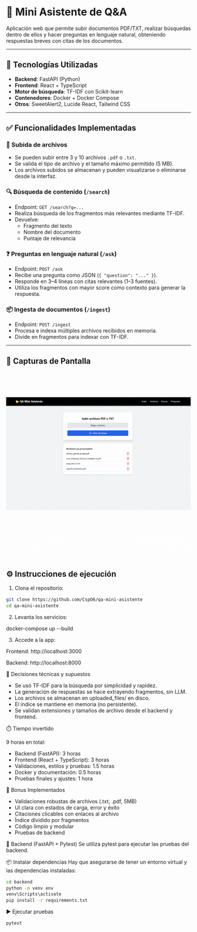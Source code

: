 # 🧠 Mini Asistente de Q&A

Aplicación web que permite subir documentos PDF/TXT, realizar búsquedas dentro de ellos y hacer preguntas en lenguaje natural, obteniendo respuestas breves con citas de los documentos.

---

## 🚀 Tecnologías Utilizadas

- **Backend**: FastAPI (Python)
- **Frontend**: React + TypeScript
- **Motor de búsqueda**: TF-IDF con Scikit-learn
- **Contenedores**: Docker + Docker Compose
- **Otros**: SweetAlert2, Lucide React, Tailwind CSS

---

## ✅ Funcionalidades Implementadas

### 📂 Subida de archivos

- Se pueden subir entre 3 y 10 archivos `.pdf` o `.txt`.
- Se valida el tipo de archivo y el tamaño máximo permitido (5 MB).
- Los archivos subidos se almacenan y pueden visualizarse o eliminarse desde la interfaz.

### 🔍 Búsqueda de contenido (`/search`)

- Endpoint: `GET /search?q=...`
- Realiza búsqueda de los fragmentos más relevantes mediante TF-IDF.
- Devuelve:
  - Fragmento del texto
  - Nombre del documento
  - Puntaje de relevancia

### ❓ Preguntas en lenguaje natural (`/ask`)

- Endpoint: `POST /ask`
- Recibe una pregunta como JSON (`{ "question": "..." }`).
- Responde en 3–4 líneas con citas relevantes (1–3 fuentes).
- Utiliza los fragmentos con mayor score como contexto para generar la respuesta.

### 📦 Ingesta de documentos (`/ingest`)

- Endpoint: `POST /ingest`
- Procesa e indexa múltiples archivos recibidos en memoria.
- Divide en fragmentos para indexar con TF-IDF.

---

## 📸 Capturas de Pantalla

![Demo QA Mini Asistente](./demo_qa_mini_asistente.gif)

## ⚙️ Instrucciones de ejecución

1. Clona el repositorio:

```bash
git clone https://github.com/CspO6/qa-mini-asistente
cd qa-mini-asistente
```
2. Levanta los servicios:

docker-compose up --build

3. Accede a la app:

Frontend: http://localhost:3000

Backend: http://localhost:8000

🧠 Decisiones técnicas y supuestos

- Se usó TF-IDF para la búsqueda por simplicidad y rapidez.
- La generación de respuestas se hace extrayendo fragmentos, sin LLM.
- Los archivos se almacenan en uploaded_files/ en disco.
- El índice se mantiene en memoria (no persistente).
- Se validan extensiones y tamaños de archivo desde el backend y frontend.

⏱️ Tiempo invertido

9 horas en total:
- Backend (FastAPI): 3 horas
- Frontend (React + TypeScript): 3 horas
- Validaciones, estilos y pruebas: 1.5 horas
- Docker y documentación: 0.5 horas
- Pruebas finales y ajustes: 1 hora

🧪 Bonus Implementados

- Validaciones robustas de archivos (.txt, .pdf, 5MB)
- UI clara con estados de carga, error y éxito
- Citaciones clicables con enlaces al archivo
- Índice dividido por fragmentos
- Código limpio y modular
- Pruebas de backend

🐍 Backend (FastAPI + Pytest)
Se utiliza pytest para ejecutar las pruebas del backend.

📦 Instalar dependencias
Hay que asegurarse de tener un entorno virtual y las dependencias instaladas:

```bash
cd backend
python -m venv env
venv\Scripts\activate
pip install -r requirements.txt
```

▶️ Ejecutar pruebas

```bash
pytest
```